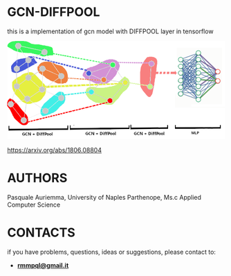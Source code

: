 # GCN-DIFFPOOL
this is a implementation of gcn model with DIFFPOOL layer in tensorflow

![Image](https://github.com/PasqualeAuriemma/GCN-DIFFPOOL/blob/main/image/gcntesi.png)

https://arxiv.org/abs/1806.08804

# AUTHORS

  Pasquale Auriemma, University of Naples Parthenope, Ms.c Applied Computer Science

# CONTACTS

  if you have problems, questions, ideas or suggestions, please contact to:
  - **rmmpql@gmail.it**


